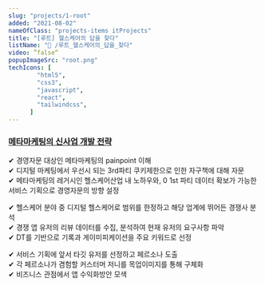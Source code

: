 ```yaml
---
slug: "projects/1-root"
added: "2021-08-02"
nameOfClass: "projects-items itProjects"
title: "[루트] 헬스케어의 답을 찾다"
listName: "📱 /루트_헬스케어의_답을_찾다"
video: ”false“
popupImageSrc: "root.png"
techIcons: [
        "html5",
        "css3",
        "javascript",
        "react",
        "tailwindcss",
      ]
---
```






### [메타마케팅의 신사업 개발 전략](https://drive.google.com/file/d/1XFDDcCWcDBmrjoKb_9uFDOg-tUFV7Wnr/view?usp=sharing)
✔︎ 경영자문 대상인 메타마케팅의 painpoint 이해  
✔︎ 디지털 마케팅에서 우선시 되는 3rd파티 쿠키제한으로 인한 자구책에 대해 자문  
✔︎ 메타마케팅의 레거시인 헬스케어산업 내 노하우와, 0 1st 파티 데이터 확보가 가능한 서비스 기획으로 경영자문의 방향 설정  
  
✔︎ 헬스케어 분야 중 디지털 헬스케어로 범위를 한정하고 해당 업계에 뛰어든 경쟁사 분석  
✔︎ 경쟁 앱 유저의 리뷰 데이터를 수집, 분석하여 현재 유저의 요구사항 파악  
✔︎ DT를 기반으로 기록과 게이미피케이션을 주요 키워드로 선정   
  
✔︎ 서비스 기획에 앞서 타깃 유저를 선정하고 페르소나 도출   
✔︎ 각 페르소나가 겸험할 커스터머 저니를 목업이미지를 통해 구체화  
✔︎ 비즈니스 관점에서 앱 수익화방안 모색    
